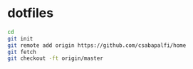 # dotfiles

```sh
cd
git init
git remote add origin https://github.com/csabapalfi/home
git fetch
git checkout -ft origin/master
```
